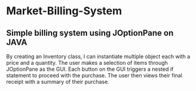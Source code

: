 # Market-Billing-System
## Simple billing system using JOptionPane on JAVA
By creating an Inventory class, I can instantiate multiple object each with a price and a quantity. 
The user makes a selection of items through JOptionPane as the GUI. 
Each button on the GUI triggers a nested if statement to proceed with the purchase. 
The user then views their final receipt with a summary of their purchase.
